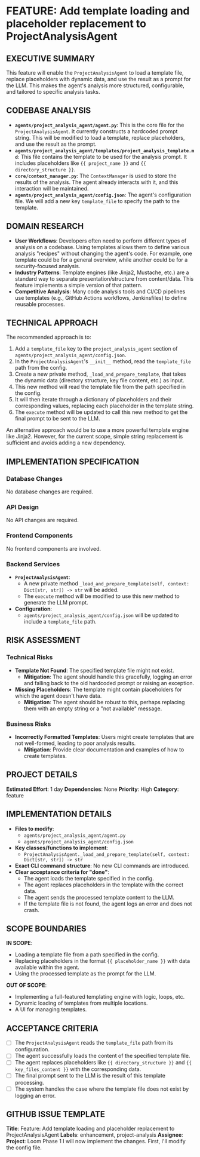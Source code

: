 # FEATURE: Add template loading and placeholder replacement to ProjectAnalysisAgent

## EXECUTIVE SUMMARY
This feature will enable the `ProjectAnalysisAgent` to load a template file, replace placeholders with dynamic data, and use the result as a prompt for the LLM. This makes the agent's analysis more structured, configurable, and tailored to specific analysis tasks.

## CODEBASE ANALYSIS
- **`agents/project_analysis_agent/agent.py`**: This is the core file for the `ProjectAnalysisAgent`. It currently constructs a hardcoded prompt string. This will be modified to load a template, replace placeholders, and use the result as the prompt.
- **`agents/project_analysis_agent/templates/project_analysis_template.md`**: This file contains the template to be used for the analysis prompt. It includes placeholders like `{{ project_name }}` and `{{ directory_structure }}`.
- **`core/context_manager.py`**: The `ContextManager` is used to store the results of the analysis. The agent already interacts with it, and this interaction will be maintained.
- **`agents/project_analysis_agent/config.json`**: The agent's configuration file. We will add a new key `template_file` to specify the path to the template.

## DOMAIN RESEARCH
- **User Workflows**: Developers often need to perform different types of analysis on a codebase. Using templates allows them to define various analysis "recipes" without changing the agent's code. For example, one template could be for a general overview, while another could be for a security-focused analysis.
- **Industry Patterns**: Template engines (like Jinja2, Mustache, etc.) are a standard way to separate presentation/structure from content/data. This feature implements a simple version of that pattern.
- **Competitive Analysis**: Many code analysis tools and CI/CD pipelines use templates (e.g., GitHub Actions workflows, Jenkinsfiles) to define reusable processes.

## TECHNICAL APPROACH
The recommended approach is to:
1.  Add a `template_file` key to the `project_analysis_agent` section of `agents/project_analysis_agent/config.json`.
2.  In the `ProjectAnalysisAgent`'s `__init__` method, read the `template_file` path from the config.
3.  Create a new private method, `_load_and_prepare_template`, that takes the dynamic data (directory structure, key file content, etc.) as input.
4.  This new method will read the template file from the path specified in the config.
5.  It will then iterate through a dictionary of placeholders and their corresponding values, replacing each placeholder in the template string.
6.  The `execute` method will be updated to call this new method to get the final prompt to be sent to the LLM.

An alternative approach would be to use a more powerful template engine like Jinja2. However, for the current scope, simple string replacement is sufficient and avoids adding a new dependency.

## IMPLEMENTATION SPECIFICATION
### Database Changes
No database changes are required.

### API Design
No API changes are required.

### Frontend Components
No frontend components are involved.

### Backend Services
- **`ProjectAnalysisAgent`**:
    - A new private method `_load_and_prepare_template(self, context: Dict[str, str]) -> str` will be added.
    - The `execute` method will be modified to use this new method to generate the LLM prompt.
- **Configuration**:
    - `agents/project_analysis_agent/config.json` will be updated to include a `template_file` path.

## RISK ASSESSMENT
### Technical Risks
- **Template Not Found**: The specified template file might not exist.
    - **Mitigation**: The agent should handle this gracefully, logging an error and falling back to the old hardcoded prompt or raising an exception.
- **Missing Placeholders**: The template might contain placeholders for which the agent doesn't have data.
    - **Mitigation**: The agent should be robust to this, perhaps replacing them with an empty string or a "not available" message.

### Business Risks
- **Incorrectly Formatted Templates**: Users might create templates that are not well-formed, leading to poor analysis results.
    - **Mitigation**: Provide clear documentation and examples of how to create templates.

## PROJECT DETAILS
**Estimated Effort**: 1 day
**Dependencies**: None
**Priority**: High
**Category**: feature

## IMPLEMENTATION DETAILS
- **Files to modify**:
    - `agents/project_analysis_agent/agent.py`
    - `agents/project_analysis_agent/config.json`
- **Key classes/functions to implement**:
    - `ProjectAnalysisAgent._load_and_prepare_template(self, context: Dict[str, str]) -> str`
- **Exact CLI command structure**: No new CLI commands are introduced.
- **Clear acceptance criteria for "done"**:
    - The agent loads the template specified in the config.
    - The agent replaces placeholders in the template with the correct data.
    - The agent sends the processed template content to the LLM.
    - If the template file is not found, the agent logs an error and does not crash.

## SCOPE BOUNDARIES
**IN SCOPE**:
- Loading a template file from a path specified in the config.
- Replacing placeholders in the format `{{ placeholder_name }}` with data available within the agent.
- Using the processed template as the prompt for the LLM.

**OUT OF SCOPE**:
- Implementing a full-featured templating engine with logic, loops, etc.
- Dynamic loading of templates from multiple locations.
- A UI for managing templates.

## ACCEPTANCE CRITERIA
- [ ] The `ProjectAnalysisAgent` reads the `template_file` path from its configuration.
- [ ] The agent successfully loads the content of the specified template file.
- [ ] The agent replaces placeholders like `{{ directory_structure }}` and `{{ key_files_content }}` with the corresponding data.
- [ ] The final prompt sent to the LLM is the result of this template processing.
- [ ] The system handles the case where the template file does not exist by logging an error.

## GITHUB ISSUE TEMPLATE
**Title**: Feature: Add template loading and placeholder replacement to ProjectAnalysisAgent
**Labels**: enhancement, project-analysis
**Assignee**:
**Project**: Loom Phase 1
I will now implement the changes. First, I'll modify the config file.
